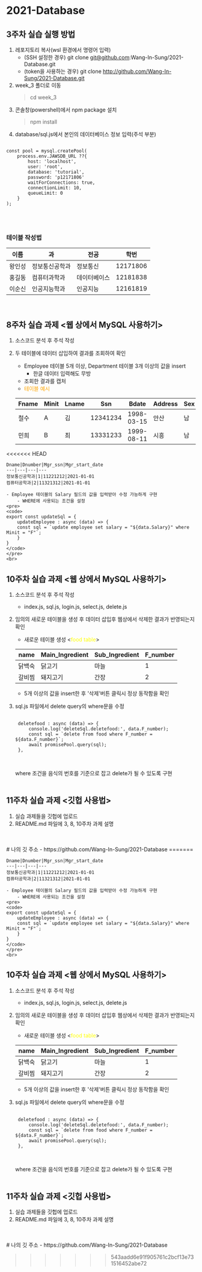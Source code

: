 # 2021-Database

## 3주차 실습 실행 방법
1. 레포지토리 복사(wsl 환경에서 명령어 입력)
    - (SSH 설정한 경우) git clone git@github.com:Wang-In-Sung/2021-Database.git
    - (token을 사용하는 경우) git clone http://github.com/Wang-In-Sung/2021-Database.git
2. week_3 폴더로 이동
    > cd week_3
3. 콘솔창(powershell)에서 npm package 설치
    > npm install
4. database/sql.js에서 본인의 데이터베이스 정보 입력(주석 부분)
<pre>
<code>
const pool = mysql.createPool(
    process.env.JAWSDB_URL ??{
        host: 'localhost',
        user: 'root',
        database: 'tutorial',
        password: 'p12171806'
        waitForConnections: true,
        connectionLimit: 10,
        queueLimit: 0
    }
);
</code>
</pre>
<br>

### 테이블 작성법

이름|과|전공|학번
---|---|---|---
왕인성|정보통신공학과|정보통신|12171806
홍길동|컴퓨터과학과|데이터베이스|12181838
이순신|인공지능학과|인공지능|12161819
<br>

## 8주차 실습 과제 <웹 상에서 MySQL 사용하기>
1. 소스코드 분석 후 주석 작성
2. 두 테이블에 데이터 삽입하여 결과를 조회하여 확인
    - Employee 테이블 5개 이상, Department 테이블 3개 이상의 값을 insert
        - 한글 데이터 입력해도 무방
    - 조회한 결과를 캡처
    - <span style="color:orange">테이블 예시</span>

    Fname|Minit|Lname|Ssn|Bdate|Address|Sex|Salary|Super_ssn|Dno
    ---|---|---|---|---|---|---|---|---|---
    철수|A|김|12341234|1998-03-15|안산|남|4000|11221212|3
    민희|B|최|13331233|1999-08-11|시흥|남|6000|11241412|5
<<<<<<< HEAD

    Dname|Dnumber|Mgr_ssn|Mgr_start_date
    ---|---|---|---
    정보통신공학과|1|11221212|2021-01-01
    컴퓨터공학과|2|11321312|2021-01-01

    - Employee 테이블의 Salary 필드의 값을 입력받아 수정 가능하게 구현
        - WHERE에 사용되는 조건을 설정
    <pre>
    <code>
    export const updateSql = {
        updateEmployee : async (data) => {
        const sql = `update employee set salary = "${data.Salary}" where Minit = "F"`;
        }
    }
    </code>
    </pre>
    <br>

## 10주차 실습 과제 <웹 상에서 MySQL 사용하기>
1. 소스코드 분석 후 주석 작성
    - index.js, sql.js, login.js, select.js, delete.js
2. 임의의 새로운 테이블을 생성 후 데이터 삽입후 웹상에서 삭제한 결과가 반영되는지 확인
    - 새로운 테이블 생성 <<span style="color:yellow">food table</span>>

    name|Main_Ingredient|Sub_Ingredient|F_number|
    ---|---|---|---|
    닭백숙|닭고기|마늘|1
    갈비찜|돼지고기|간장|2
    - 5개 이상의 값을 insert한 후 '삭제'버튼 클릭시 정상 동작함을 확인
3. sql.js 파일에서 delete query의 where문을 수정
    <pre>
    <code>
    deletefood : async (data) => {
        console.log('deleteSql.deletefood:', data.F_number);
        const sql = `delete from food where F_number = ${data.F_number}`;
        await promisePool.query(sql);
    },
    </code>
    </pre>
    where 조건을 음식의 번호를 기준으로 잡고 delete가 될 수 있도록 구현
    <br>
    <br>
## 11주차 실습 과제 <깃헙 사용법>
1. 실습 과제들을 깃헙에 업로드
2. README.md 파일에 3, 8, 10주차 과제 설명

<br>
<br>
# 나의 깃 주소 
- https://github.com/Wang-In-Sung/2021-Database
=======

    Dname|Dnumber|Mgr_ssn|Mgr_start_date
    ---|---|---|---
    정보통신공학과|1|11221212|2021-01-01
    컴퓨터공학과|2|11321312|2021-01-01

    - Employee 테이블의 Salary 필드의 값을 입력받아 수정 가능하게 구현
        - WHERE에 사용되는 조건을 설정
    <pre>
    <code>
    export const updateSql = {
        updateEmployee : async (data) => {
        const sql = `update employee set salary = "${data.Salary}" where Minit = "F"`;
        }
    }
    </code>
    </pre>
    <br>

## 10주차 실습 과제 <웹 상에서 MySQL 사용하기>
1. 소스코드 분석 후 주석 작성
    - index.js, sql.js, login.js, select.js, delete.js
2. 임의의 새로운 테이블을 생성 후 데이터 삽입후 웹상에서 삭제한 결과가 반영되는지 확인
    - 새로운 테이블 생성 <<span style="color:yellow">food table</span>>

    name|Main_Ingredient|Sub_Ingredient|F_number|
    ---|---|---|---|
    닭백숙|닭고기|마늘|1
    갈비찜|돼지고기|간장|2
    - 5개 이상의 값을 insert한 후 '삭제'버튼 클릭시 정상 동작함을 확인
3. sql.js 파일에서 delete query의 where문을 수정
    <pre>
    <code>
    deletefood : async (data) => {
        console.log('deleteSql.deletefood:', data.F_number);
        const sql = `delete from food where F_number = ${data.F_number}`;
        await promisePool.query(sql);
    },
    </code>
    </pre>
    where 조건을 음식의 번호를 기준으로 잡고 delete가 될 수 있도록 구현
    <br>
    <br>
## 11주차 실습 과제 <깃헙 사용법>
1. 실습 과제들을 깃헙에 업로드
2. README.md 파일에 3, 8, 10주차 과제 설명

<br>
<br>
# 나의 깃 주소 
- https://github.com/Wang-In-Sung/2021-Database


>>>>>>> 543aadd6e91f905761c2bcf13e731516452abe72
